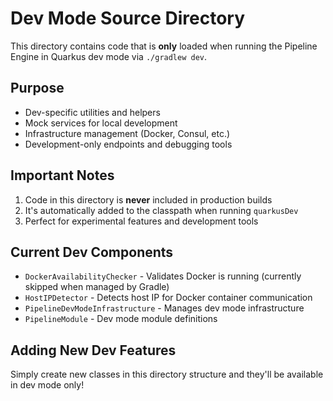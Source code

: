# Dev Mode Source Directory

This directory contains code that is **only** loaded when running the Pipeline Engine in Quarkus dev mode via `./gradlew dev`.

## Purpose

- Dev-specific utilities and helpers
- Mock services for local development
- Infrastructure management (Docker, Consul, etc.)
- Development-only endpoints and debugging tools

## Important Notes

1. Code in this directory is **never** included in production builds
2. It's automatically added to the classpath when running `quarkusDev`
3. Perfect for experimental features and development tools

## Current Dev Components

- `DockerAvailabilityChecker` - Validates Docker is running (currently skipped when managed by Gradle)
- `HostIPDetector` - Detects host IP for Docker container communication
- `PipelineDevModeInfrastructure` - Manages dev mode infrastructure
- `PipelineModule` - Dev mode module definitions

## Adding New Dev Features

Simply create new classes in this directory structure and they'll be available in dev mode only!